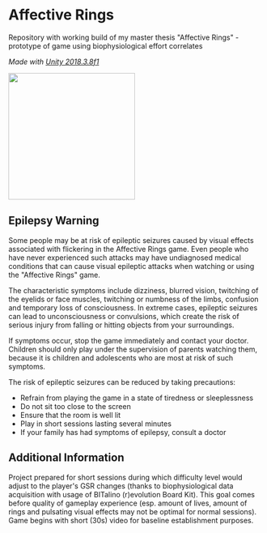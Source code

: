 # Affective Rings
Repository with working build of my master thesis "Affective Rings" - prototype of game using biophysiological effort correlates

*Made with [Unity 2018.3.8f1](https://unity.com/)*

<img src="https://upload.wikimedia.org/wikipedia/commons/8/8a/Official_unity_logo.png" width="250">

## Epilepsy Warning

Some people may be at risk of epileptic seizures caused by visual effects associated with flickering in the Affective Rings game. Even people who have never experienced such attacks may have undiagnosed medical conditions that can cause visual epileptic attacks when watching or using the "Affective Rings" game.
    
The characteristic symptoms include dizziness, blurred vision, twitching of the eyelids or face muscles, twitching or numbness of the limbs, confusion and temporary loss of consciousness. In extreme cases, epileptic seizures can lead to unconsciousness or convulsions, which create the risk of serious injury from falling or hitting objects from your surroundings.
    
If symptoms occur, stop the game immediately and contact your doctor. Children should only play under the supervision of parents watching them, because it is children and adolescents who are most at risk of such symptoms.

The risk of epileptic seizures can be reduced by taking precautions:
- Refrain from playing the game in a state of tiredness or sleeplessness
- Do not sit too close to the screen
- Ensure that the room is well lit
- Play in short sessions lasting several minutes
- If your family has had symptoms of epilepsy, consult a doctor

## Additional Information

Project prepared for short sessions during which difficulty level would adjust to the player's GSR changes (thanks to biophysiological data acquisition with usage of BITalino (r)evolution Board Kit).  This goal comes before quality of gameplay experience (esp. amount of lives, amount of rings and pulsating visual effects may not be optimal for normal sessions). Game begins with short (30s) video for baseline establishment purposes. 